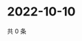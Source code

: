 # 2022-10-10

共 0 条

<!-- BEGIN WEIBO -->
<!-- 最后更新时间 Mon Oct 10 2022 17:14:37 GMT+0800 (China Standard Time) -->

<!-- END WEIBO -->
